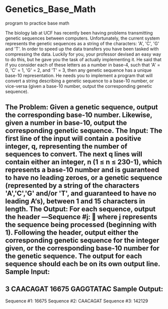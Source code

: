 # Genetics_Base_Math
program to practice base math


The biology lab at UCF has recently been having problems transmitting genetic sequences between computers.
Unfortunately, the current system represents the genetic sequences as a string of the characters: 'A', 'C', 'G' and 'T'. 
In order to speed up the data transfers you have been tasked with compressing the data. Luckily for you, your professor devised 
an easy way to do this, but he gave you the task of actually implementing it. He said that if you consider each of these 
letters as a number in base-4, such that 'A' = 0, 'C' = 1, 'G' = 2, and 'T' = 3, then any genetic sequence has a unique base-10 
representation. He needs you to implement a program that will convert a string describing a genetic sequence to a base-10 number, 
or vice-versa (given a base-10 number, output the corresponding genetic sequence).


The Problem:
Given a genetic sequence, output the corresponding base-10 number. Likewise, given a number in base-10, output the corresponding genetic sequence.
The Input:
The first line of the input will contain a positive integer, q, representing the number of sequences to convert. The next q lines will contain either an integer, n (1 ≤ n ≤ 230-1), which represents a base-10 number and is guaranteed to have no leading zeroes, or a genetic sequence (represented by a string of the characters 'A','C','G' and/or 'T', and guaranteed to have no leading A‘s), between 1 and 15 characters in length.
The Output:
For each sequence, output the header ―Sequence #j: ‖ where j represents the sequence being processed (beginning with 1). Following the header, output either the corresponding genetic sequence for the integer given, or the corresponding base-10 number for the genetic sequence. The output for each sequence should each be on its own output line.
Sample Input:
-----------
3
CAACAGAT
16675
GAGGTATAC
Sample Output:
----------
Sequence #1: 16675
Sequence #2: CAACAGAT
Sequence #3: 142129
